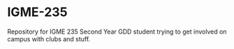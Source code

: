 # IGME-235
Repository for IGME 235
Second Year GDD student trying to get involved on campus with clubs and stuff.
